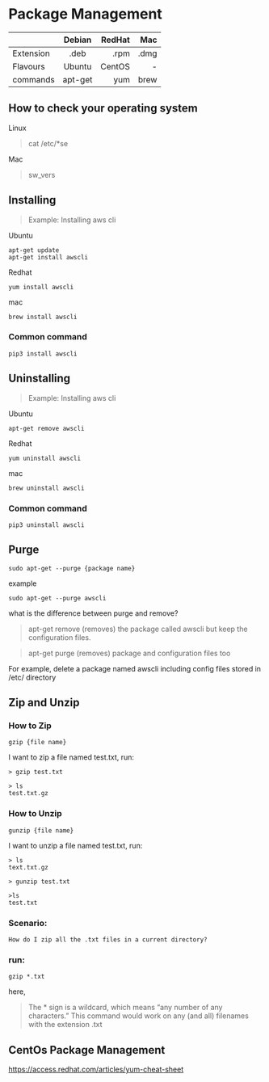 # Package Management

|    |Debian|  RedHat| Mac   |
|----------|:-------------:|------:| -----:
|Extension |  .deb   | .rpm | .dmg |
|Flavours  |  Ubuntu |CentOS|-     |
|commands  | apt-get |  yum | brew

## How to check your operating system
Linux
>cat /etc/*se 

Mac
>sw_vers


## Installing
 >Example: Installing aws cli

Ubuntu

```
apt-get update
apt-get install awscli
```
Redhat
```
yum install awscli
```
mac
```
brew install awscli
```

### Common command
```
pip3 install awscli
```

## Uninstalling
 >Example: Installing aws cli

Ubuntu

```
apt-get remove awscli
```
Redhat
```
yum uninstall awscli
```
mac
```
brew uninstall awscli
```

### Common command
```
pip3 uninstall awscli
```

## Purge
```
sudo apt-get --purge {package name}
```
example
```
sudo apt-get --purge awscli
```


what is the difference between purge and remove?
> apt-get remove (removes) the package called awscli but keep the configuration files.


>apt-get purge (removes) package and configuration files too

For example, delete a package named awscli including config files stored in /etc/ directory

## Zip and Unzip

### How to Zip
```
gzip {file name}
```
I want to zip a file named test.txt, run:
```
> gzip test.txt

> ls
test.txt.gz
```
### How to Unzip
```
gunzip {file name}
```
I want to unzip a file named test.txt, run:
```
> ls
text.txt.gz

> gunzip test.txt

>ls
test.txt
```
### Scenario:
    How do I zip all the .txt files in a current directory?

### run:
    gzip *.txt 

here,
>The * sign is a wildcard, which means “any number of any characters.” This command would work on any (and all) filenames with the extension .txt

## CentOs Package Management
https://access.redhat.com/articles/yum-cheat-sheet